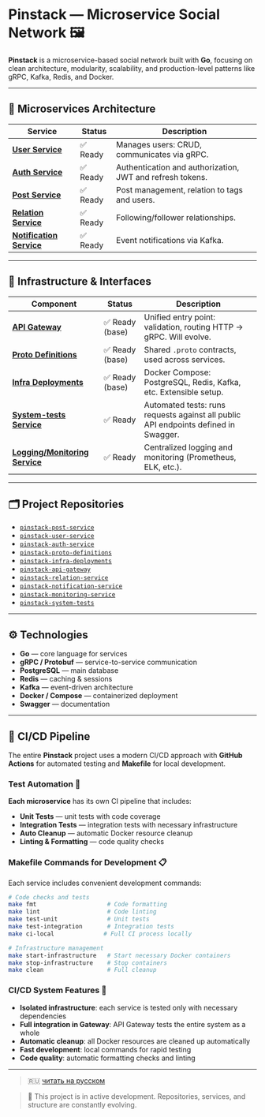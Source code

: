# Pinstack — Microservice Social Network 🖼️

**Pinstack** is a microservice-based social network built with **Go**, focusing on clean architecture, modularity, scalability, and production-level patterns like gRPC, Kafka, Redis, and Docker.

---

## 🧩 Microservices Architecture

| Service                                   | Status      | Description                                                                                       |
|--------------------------------------------|-------------|---------------------------------------------------------------------------------------------------|
| [**User Service**](https://github.com/Soloda1/pinstack-user-service)            | ✅ Ready    | Manages users: CRUD, communicates via gRPC.                                                       |
| [**Auth Service**](https://github.com/Soloda1/pinstack-auth-service)            | ✅ Ready    | Authentication and authorization, JWT and refresh tokens.                                         |
| [**Post Service**](https://github.com/Soloda1/pinstack-post-service)            | ✅ Ready    | Post management, relation to tags and users.                                                      |
| [**Relation Service**](https://github.com/Soloda1/pinstack-relation-service)    | ✅ Ready    | Following/follower relationships.                                                                 |
| [**Notification Service**](https://github.com/Soloda1/pinstack-notification-service) | ✅ Ready    | Event notifications via Kafka.                                                            |

---

## 🔌 Infrastructure & Interfaces

| Component                 | Status      | Description                                                                                       |
|---------------------------|-------------|---------------------------------------------------------------------------------------------------|
| [**API Gateway**](https://github.com/Soloda1/pinstack-api-gateway)           | ✅ Ready (base) | Unified entry point: validation, routing HTTP → gRPC. Will evolve.                           |
| [**Proto Definitions**](https://github.com/Soloda1/pinstack-proto-definitions)     | ✅ Ready (base) | Shared `.proto` contracts, used across services.                                               |
| [**Infra Deployments**](https://github.com/Soloda1/pinstack-infra-deployments)     | ✅ Ready (base) | Docker Compose: PostgreSQL, Redis, Kafka, etc. Extensible setup.                               |
| [**System-tests Service**](https://github.com/Soloda1/pinstack-system-tests)                | ✅ Ready  | Automated tests: runs requests against all public API endpoints defined in Swagger.     |
| [**Logging/Monitoring Service**](https://github.com/Soloda1/pinstack-monitoring-service)        | ✅ Ready   | Centralized logging and monitoring (Prometheus, ELK, etc.).                           |

---

## 🗂 Project Repositories

- [`pinstack-post-service`](https://github.com/Soloda1/pinstack-post-service)
- [`pinstack-user-service`](https://github.com/Soloda1/pinstack-user-service)
- [`pinstack-auth-service`](https://github.com/Soloda1/pinstack-auth-service)
- [`pinstack-proto-definitions`](https://github.com/Soloda1/pinstack-proto-definitions)
- [`pinstack-infra-deployments`](https://github.com/Soloda1/pinstack-infra-deployments)
- [`pinstack-api-gateway`](https://github.com/Soloda1/pinstack-api-gateway)
- [`pinstack-relation-service`](https://github.com/Soloda1/pinstack-relation-service)
- [`pinstack-notification-service`](https://github.com/Soloda1/pinstack-notification-service)
- [`pinstack-monitoring-service`](https://github.com/Soloda1/pinstack-monitoring-service)
- [`pinstack-system-tests`](https://github.com/Soloda1/pinstack-system-tests)

---

## ⚙️ Technologies

- **Go** — core language for services
- **gRPC / Protobuf** — service-to-service communication
- **PostgreSQL** — main database
- **Redis** — caching & sessions
- **Kafka** — event-driven architecture
- **Docker / Compose** — containerized deployment
- **Swagger** — documentation

---

## 🚀 CI/CD Pipeline

The entire **Pinstack** project uses a modern CI/CD approach with **GitHub Actions** for automated testing and **Makefile** for local development.

### Test Automation 🔄

**Each microservice** has its own CI pipeline that includes:

- **Unit Tests** — unit tests with code coverage
- **Integration Tests** — integration tests with necessary infrastructure
- **Auto Cleanup** — automatic Docker resource cleanup
- **Linting & Formatting** — code quality checks

### Makefile Commands for Development 📋

Each service includes convenient development commands:

```bash
# Code checks and tests
make fmt                    # Code formatting
make lint                   # Code linting
make test-unit              # Unit tests
make test-integration       # Integration tests
make ci-local              # Full CI process locally

# Infrastructure management
make start-infrastructure   # Start necessary Docker containers
make stop-infrastructure    # Stop containers
make clean                  # Full cleanup
```

### CI/CD System Features 🔧

- **Isolated infrastructure**: each service is tested only with necessary dependencies
- **Full integration in Gateway**: API Gateway tests the entire system as a whole
- **Automatic cleanup**: all Docker resources are cleaned up automatically
- **Fast development**: local commands for rapid testing
- **Code quality**: automatic formatting checks and linting

---

> 🇷🇺 [читать на русском](README.ru.md)

> 🚧 This project is in active development. Repositories, services, and structure are constantly evolving.

